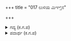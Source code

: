 +++
title = "017 ಲುಳಿಯ ಮಿಞ್ಚಿನ"

+++

<details><summary>ಗದ್ಯ (ಕ.ಗ.ಪ) </summary>

17. ಬಲುಚುರುಕಿನಿಂದ ಚಲಿಸುವ ಮಿಂಚಿನ ಪರಿವಾರವೋ, ಸರಾಗದಲ್ಲಿ ಪ್ರವಾಹದಂತೆ ಸಾಗುವ ಗಾಳಿಯ ಸಮೂಹವೋ  ಬೀದಿಯಲ್ಲಿ ಸಂಚರಿಸುವ ಪುರುಷಾಮೃಗದ ಗುಂಪೋ ಎನ್ನುವಂತೆ ವಿಲಾಸದಲಿ ಶೋಭಿಸುತ್ತಿರುವ ಚಾಮರಗಳ ದುಂಡು ಗೊಂಚಲುಗಳು, ನೆಲಕ್ಕೆ ಜೋತು ಬೀಳುತ್ತಿರುವ ಅಂಗರಕ್ಷೆಗಳನ್ನು ಒಳಗೊಂಡ ಅಶ್ವದಳದ ಪಡೆಯು ವೀರಜಯದ್ರಥನನ್ನು ಸುತ್ತುವರಿದಿರುವುದನ್ನು ಗಮನಿಸು ಪಾರ್ಥಾ.
</details>

<details><summary>ಪದಾರ್ಥ (ಕ.ಗ.ಪ) </summary>

ಲುಳಿ-ಬಲು ಚುರುಕಿನಿಂದ, ಝಳಕದ-ಪ್ರವಾಹದಂತೆ ಸಾಗುವ, ಅನಿಲನ ಥಟ್ಟು-ಗಾಳಿಯ ಪರಿವಾರ, ಗಾವಳಿ-ಗುಂಪು, ಝಲ್ಲಿ-ಗೊಂಡೆ, ಜೋಡು-ಅಂಗರಕ್ಷೆ,
</details>
